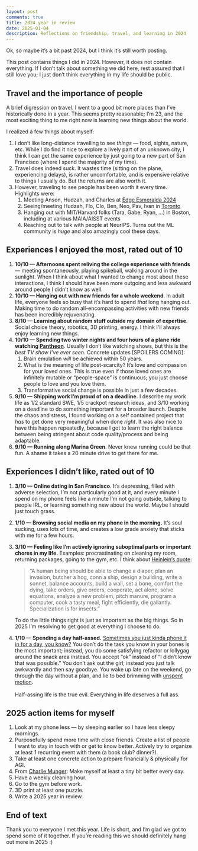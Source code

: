```yaml
---
layout: post
comments: true
title: 2024 year in review
date: 2025-01-04
description: Reflections on friendship, travel, and learning in 2024
---
```


<!-----



Conversion time: 0.44 seconds.


Using this Markdown file:

1. Paste this output into your source file.
2. See the notes and action items below regarding this conversion run.
3. Check the rendered output (headings, lists, code blocks, tables) for proper
   formatting and use a linkchecker before you publish this page.

Conversion notes:

* Docs to Markdown version 1.0β40
* Sat Jan 04 2025 14:24:42 GMT-0800 (PST)
* Source doc: 2024 year in review

WARNING:
You have 5 H1 headings. You may want to use the "H1 -> H2" option to demote all headings by one level.

----->

Ok, so maybe it’s a bit past 2024, but I think it’s still worth posting.

This post contains things I did in 2024. However, it does not contain everything. If I don’t talk about something we did here, rest assured that I still love you; I just don’t think everything in my life should be public.

## Travel and the importance of people

A brief digression on travel. I went to a good bit more places than I’ve historically done in a year. This seems pretty reasonable; I’m 23, and the most exciting thing to me right now is learning new things about the world.

I realized a few things about myself:

1. I don’t like long-distance travelling to see _things_ — food, sights, nature, etc. While I do find it nice to explore a lively part of an unknown city, I think I can get the same experience by just going to a new part of San Francisco (where I spend the majority of my time).
2. Travel does indeed suck. It wastes time (sitting on the plane, experiencing delays), is rather uncomfortable, and is expensive relative to things I usually do. But the returns are also worth it.
3. However, traveling to see people has been worth it every time. Highlights were:
   1. Meeting Anson, Hudzah, and Charles at [Edge Esmeralda 2024](https://www.edgeesmeralda.com/2024)
   2. Seeing/meeting Hudzah, Flo, Clo, Ben, Neo, Pav, Ivan in [Toronto](https://x.com/kliu128/status/1843117861457563770)
   3. Hanging out with MIT/Harvard folks (Tara, Gabe, Ryan, …) in Boston, including at various MAIA/AISST events
   4. Reaching out to talk with people at NeurIPS. Turns out the ML community is _huge_ and also amazingly cool these days.

## Experiences I enjoyed the most, rated out of 10

1. **10/10 — Afternoons spent reliving the college experience with friends** — meeting spontaneously, playing spikeball, walking around in the sunlight. When I think about what I wanted to change most about these interactions, I think I should have been more outgoing and less awkward around people I didn’t know as well.
2. **10/10 — Hanging out with new friends for a whole weekend**. In adult life, everyone feels so busy that it’s hard to spend _that_ long hanging out. Making time to do random all-encompassing activities with new friends has been incredibly rejuvenating.
3. **8/10 — Learning about random stuff outside my domain of expertise**. Social choice theory, robotics, 3D printing, energy. I think I'll always enjoy learning new things.
4. **10/10 — Spending two winter nights and four hours of a plane ride watching [Pantheon](<https://en.wikipedia.org/wiki/Pantheon_(TV_series)>)**. Usually I don’t like watching shows, but this is the _best TV show I’ve ever seen_. Concrete updates [SPOILERS COMING]:
   1. Brain emulation _will_ be achieved within 50 years.
   2. What is the meaning of life post-scarcity? It’s love and compassion for your loved ones. This is true even if those loved ones are infinitely mutable or “people-space” is continuous; you just choose people to love and you love them.
   3. Transformative social change is possible in just a few decades.
5. **9/10 — Shipping work I’m proud of on a deadline.** I describe my work life as 1/2 standard SWE, 1/5 crackpot research ideas, and 3/10 working on a deadline to do something important for a broader launch. Despite the chaos and stress, I found working on a self contained project that _has_ to get done very meaningful when done _right_. It was also nice to have this happen repeatedly, because I got to learn the right balance between being stringent about code quality/process and being adaptable.
6. **9/10 — Running along Marina Green**. Never knew running could be that fun. A shame it takes a 20 minute drive to get there for me.

## Experiences I didn’t like, rated out of 10

1. **3/10 — Online dating in San Francisco**. It’s depressing, filled with adverse selection, I’m not particularly good at it, and every minute I spend on my phone feels like a minute I’m not going outside, talking to people IRL, or learning something new about the world. Maybe I should just touch grass.
2. **1/10 — Browsing social media on my phone in the morning.** It’s soul sucking, uses lots of time, and creates a low grade anxiety that sticks with me for a few hours.
3. **3/10 — Feeling like I’m actively ignoring suboptimal parts or important chores in my life.** Examples: procrastinating on cleaning my room, returning packages, going to the gym, etc. I think about [Heinlein’s quote](https://www.goodreads.com/quotes/12051-a-human-being-should-be-able-to-change-a-diaper):

   > “A human being should be able to change a diaper, plan an invasion, butcher a hog, conn a ship, design a building, write a sonnet, balance accounts, build a wall, set a bone, comfort the dying, take orders, give orders, cooperate, act alone, solve equations, analyze a new problem, pitch manure, program a computer, cook a tasty meal, fight efficiently, die gallantly. Specialization is for insects.”

   To do the little things right is just as important as the big things. So in 2025 I’m resolving to get good at everything I choose to do.

4. **1/10 — Spending a day half-assed.** [Sometimes you just kinda phone it in for a day, you know?](https://arxiv.org/pdf/1804.02767) You don’t do the task you know in your bones is the most important; instead, you do some satisfying refactor or lollygag around the snack area instead. You accept “ok” instead of “I didn’t know that was possible.” You don’t ask out the girl; instead you just talk awkwardly and then say goodbye. You wake up late on the weekend, go through the day without a plan, and lie to bed brimming with [unspent motion](https://www.neelnanda.io/blog/mini-blog-post-22-the-8020-rule). \
    \
   Half-assing life is the true evil. Everything in life deserves a full ass.

## 2025 action items for myself

1. Look at my phone less — by sleeping earlier so I have less sleepy mornings.
2. Purposefully spend more time with close friends. Create a list of people I want to stay in touch with or get to know better. Actively try to organize at least 1 recurring event with them (a book club? dinner?).
3. Take at least one concrete action to prepare financially & physically for AGI.
4. From [Charlie Munger](https://www.stripe.press/poor-charlies-almanack/cover): Make myself at least a tiny bit better every day.
5. Have a weekly cleaning hour.
6. Go to the gym before work.
7. 3D print at least one puzzle.
8. Write a 2025 year in review.

## End of text

Thank you to everyone I met this year. Life is short, and I’m glad we got to spend some of it together. If you’re reading this we should definitely hang out more in 2025 :)
